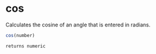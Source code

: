 # cos

Calculates the cosine of an angle that is entered in radians.

```javascript
cos(number)
```

```javascript
returns numeric
```

